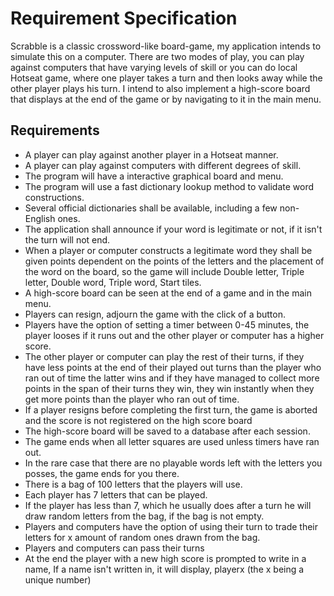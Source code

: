 # Requirement Specification

Scrabble is a classic crossword-like board-game, my application intends to simulate this on a computer. There are two modes of play, you can play against computers that have varying levels of skill or you can do local Hotseat game, where one player takes a turn and then looks away while the other player plays his turn. I intend to also implement a high-score board that displays at the end of the game or by navigating to it in the main menu.

## Requirements

* A player can play against another player in a Hotseat manner.
* A player can play against computers with different degrees of skill.
* The program will have a interactive graphical board and menu.
* The program will use a fast dictionary lookup method to validate word constructions.
* Several official dictionaries shall be available, including a few non-English ones. 
* The application shall announce if your word is legitimate or not, if it isn't the turn will not end.
* When a player or computer constructs a legitimate word they shall be given points dependent on the points of the letters and the placement of the word on the board, so the game will include Double letter, Triple letter, Double word, Triple word, Start tiles.
* A high-score board can be seen at the end of a game and in the main menu.
* Players can resign, adjourn the game with the click of a button.
* Players have the option of setting a timer between 0-45 minutes, the player looses if it runs out and the other player or computer has a higher score.
* The other player or computer can play the rest of their turns, if they have less points at the end of their played out turns than the player who ran out of time the latter wins and if they have managed to collect more points in the span of their turns they win, they win instantly when they get more points than the player who ran out of time.
* If a player resigns before completing the first turn, the game is aborted and the score is not registered on the high score board
* The high-score board will be saved to a database after each session.
* The game ends when all letter squares are used unless timers have ran out.
* In the rare case that there are no playable words left with the letters you posses, the game ends for you there.
* There is a bag of 100 letters that the players will use.
* Each player has 7 letters that can be played.
* If the player has less than 7, which he usually does after a turn he will draw random letters from the bag, if the bag is not empty.
* Players and computers have the option of using their turn to trade their letters for x amount of random ones drawn from the bag.
* Players and computers can pass their turns 
* At the end the player with a new high score is prompted to write in a name, If a name isn't written in, it will display, playerx (the x being a unique number)


